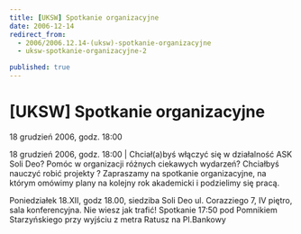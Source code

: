 ```yaml
---
title: [UKSW] Spotkanie organizacyjne
date: 2006-12-14
redirect_from: 
  - 2006/2006.12.14-(uksw)-spotkanie-organizacyjne
  - uksw-spotkanie-organizacyjne-2

published: true
---
```




# [UKSW] Spotkanie organizacyjne

<time>18 grudzień 2006, godz. 18:00</time>

18 grudzień 2006, godz. 18:00 | Chciał(a)byś włączyć się w działalność ASK Soli Deo? Pomóc w organizacji różnych ciekawych wydarzeń? Chciałbyś nauczyć robić projekty ?
Zapraszamy na spotkanie organizacyjne, na którym omówimy plany na kolejny
rok akademicki i podzielimy się pracą. 

Poniedziałek 18.XII, godz 18.00, siedziba Soli Deo ul. Corazziego 7, IV
piętro, sala konferencyjna. Nie wiesz jak trafić! Spotkanie 17:50 pod
Pomnikiem Starzyńskiego przy wyjściu z metra Ratusz na Pl.Bankowy



<!--{{json:{"created_date":"2006-12-14 10:12:01","publish_down":"0000-00-00 00:00:00","id":"427"}}}-->